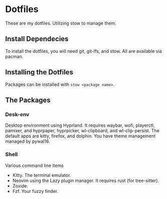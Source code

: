 # Dotfiles
These are my dotfiles. Utilizing stow to manage them.

## Install Dependecies
To install the dotfiles, you will need git, git-lfs, and stow. All are available via pacman.

## Installing the Dotfiles
Packages can be installed with `stow <package name>`.

## The Packages

### Desk-env
Desktop environment using Hyprland. It requires waybar, wofi, playerctl, pamixer, and hyprpaper, hyprpicker, wl-clipboard, and wl-clip-persist. The default apps are kitty, firefox, and dolphin. You have theme management managed by pywal16.

### Shell
Various command line items

 - Kitty. The terminal emulator.
 - Neovim using the Lazy plugin manager. It requires rust (for tree-sitter).
 - Zoxide.
 - Fzf. Your fuzzy finder.
